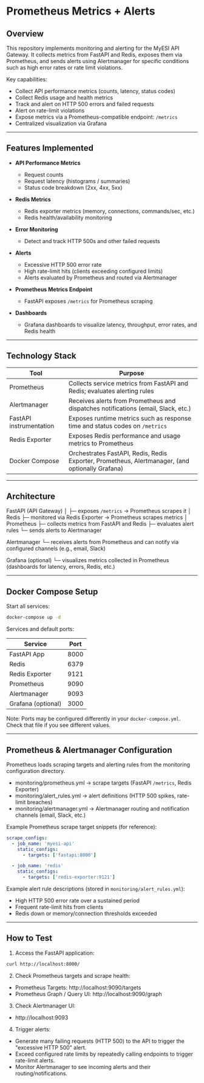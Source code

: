 # Prometheus Metrics + Alerts

## Overview

This repository implements monitoring and alerting for the MyESI API Gateway. It collects metrics from FastAPI and Redis, exposes them via Prometheus, and sends alerts using Alertmanager for specific conditions such as high error rates or rate limit violations.

Key capabilities:
- Collect API performance metrics (counts, latency, status codes)
- Collect Redis usage and health metrics
- Track and alert on HTTP 500 errors and failed requests
- Alert on rate-limit violations
- Expose metrics via a Prometheus-compatible endpoint: `/metrics`
- Centralized visualization via Grafana

---

## Features Implemented

- **API Performance Metrics**
  - Request counts
  - Request latency (histograms / summaries)
  - Status code breakdown (2xx, 4xx, 5xx)

- **Redis Metrics**
  - Redis exporter metrics (memory, connections, commands/sec, etc.)
  - Redis health/availability monitoring

- **Error Monitoring**
  - Detect and track HTTP 500s and other failed requests

- **Alerts**
  - Excessive HTTP 500 error rate
  - High rate-limit hits (clients exceeding configured limits)
  - Alerts evaluated by Prometheus and routed via Alertmanager

- **Prometheus Metrics Endpoint**
  - FastAPI exposes `/metrics` for Prometheus scraping

- **Dashboards**
  - Grafana dashboards to visualize latency, throughput, error rates, and Redis health

---

## Technology Stack

| Tool | Purpose |
|------|---------|
| Prometheus | Collects service metrics from FastAPI and Redis; evaluates alerting rules |
| Alertmanager | Receives alerts from Prometheus and dispatches notifications (email, Slack, etc.) |
| FastAPI instrumentation | Exposes runtime metrics such as response time and status codes on `/metrics` |
| Redis Exporter | Exposes Redis performance and usage metrics to Prometheus |
| Docker Compose | Orchestrates FastAPI, Redis, Redis Exporter, Prometheus, Alertmanager, (and optionally Grafana) |

---

## Architecture

FastAPI (API Gateway)
    │
    ├─ exposes `/metrics` → Prometheus scrapes it
    │
Redis
    ├─ monitored via Redis Exporter → Prometheus scrapes metrics
    │
Prometheus
    ├─ collects metrics from FastAPI and Redis
    ├─ evaluates alert rules
    └─ sends alerts to Alertmanager

Alertmanager
    └─ receives alerts from Prometheus and can notify via configured channels (e.g., email, Slack)

Grafana (optional)
    └─ visualizes metrics collected in Prometheus (dashboards for latency, errors, Redis, etc.)

---

## Docker Compose Setup

Start all services:
```bash
docker-compose up -d
```

Services and default ports:

| Service | Port |
|---------|------|
| FastAPI App | 8000 |
| Redis | 6379 |
| Redis Exporter | 9121 |
| Prometheus | 9090 |
| Alertmanager | 9093 |
| Grafana (optional) | 3000 |

Note: Ports may be configured differently in your `docker-compose.yml`. Check that file if you see different values.

---

## Prometheus & Alertmanager Configuration

Prometheus loads scraping targets and alerting rules from the monitoring configuration directory.

- monitoring/prometheus.yml → scrape targets (FastAPI `/metrics`, Redis Exporter)
- monitoring/alert_rules.yml → alert definitions (HTTP 500 spikes, rate-limit breaches)
- monitoring/alertmanager.yml → Alertmanager routing and notification channels (email, Slack, etc.)

Example Prometheus scrape target snippets (for reference):
```yaml
scrape_configs:
  - job_name: 'myesi-api'
    static_configs:
      - targets: ['fastapi:8000']

  - job_name: 'redis'
    static_configs:
      - targets: ['redis-exporter:9121']
```

Example alert rule descriptions (stored in `monitoring/alert_rules.yml`):
- High HTTP 500 error rate over a sustained period
- Frequent rate-limit hits from clients
- Redis down or memory/connection thresholds exceeded

---

## How to Test

1. Access the FastAPI application:
```bash
curl http://localhost:8000/
```

2. Check Prometheus targets and scrape health:
- Prometheus Targets: http://localhost:9090/targets
- Prometheus Graph / Query UI: http://localhost:9090/graph

3. Check Alertmanager UI:
- http://localhost:9093

4. Trigger alerts:
- Generate many failing requests (HTTP 500) to the API to trigger the "excessive HTTP 500" alert.
- Exceed configured rate limits by repeatedly calling endpoints to trigger rate-limit alerts.
- Monitor Alertmanager to see incoming alerts and their routing/notifications.

